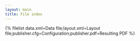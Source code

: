 ```yaml
---
layout: main
title: File index
---
```

{% filelist data.xml=Data file;layout.xml=Layout file;publisher.cfg=Configuration;publisher.pdf=Resulting PDF %}